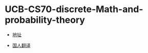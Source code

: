 # UCB-CS70-discrete-Math-and-probability-theory

- [地址](https://www.eecs70.org/)

- [国人翻译](https://cs-math.cuijiacai.com/preface/)
